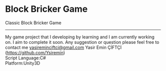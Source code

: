 Block Bricker Game
===========
Classic Block Bricker Game
<br><hr>
My game project that I developing by learning and I am currently working on. I aim to complete it soon.
Any suggestion or question please feel free to contact me yasireminciftci@gmail.com
Yasir Emin ÇİFTÇİ (<a href="https://github.com/Ysiremin">https://github.com/Ysiremin</a>)<br>
Script Language:C#<br>
Platform:Unity3D<br>
